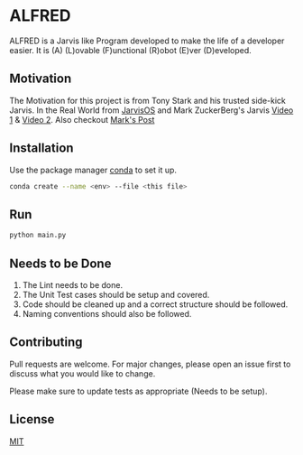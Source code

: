 # ALFRED

ALFRED is a Jarvis like Program developed to make the life of a developer easier. It is (A) (L)ovable (F)unctional (R)obot (E)ver (D)eveloped.

## Motivation

The Motivation for this project is from Tony Stark and his trusted side-kick Jarvis. In the Real World from [JarvisOS](https://www.youtube.com/watch?v=ah6tHb7eWBY) and Mark ZuckerBerg's Jarvis [Video 1](https://www.youtube.com/watch?v=vvimBPJ3XGQ) & [Video 2](https://www.youtube.com/watch?v=8n44bb3VSNA). Also checkout [Mark's Post](https://www.facebook.com/notes/mark-zuckerberg/building-jarvis/10154361492931634)

## Installation

Use the package manager [conda](https://docs.anaconda.com/anaconda/install/) to set it up.

```bash
conda create --name <env> --file <this file>
```

## Run

```python
python main.py
```

## Needs to be Done

1) The Lint needs to be done.
2) The Unit Test cases should be setup and covered.
3) Code should be cleaned up and a correct structure should be followed.
4) Naming conventions should also be followed.

## Contributing

Pull requests are welcome. For major changes, please open an issue first to discuss what you would like to change.

Please make sure to update tests as appropriate (Needs to be setup).

## License

[MIT](https://choosealicense.com/licenses/mit/)
